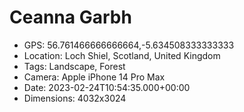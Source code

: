 # Ceanna Garbh

- GPS: 56.761466666666664,-5.634508333333333
- Location: Loch Shiel, Scotland, United Kingdom
- Tags: Landscape, Forest
- Camera: Apple iPhone 14 Pro Max
- Date: 2023-02-24T10:54:35.000+00:00
- Dimensions: 4032x3024
